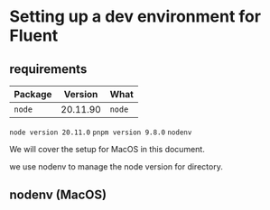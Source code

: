 # Setting up a dev environment for Fluent

## requirements

Package | Version | What
------- | ------- | ----
`node` | 20.11.90 | `node` 


`node version 20.11.0`
`pnpm version 9.8.0`
`nodenv` 

We will cover the setup for MacOS in this document.

we use nodenv to manage the node version for directory.

## nodenv (MacOS)




